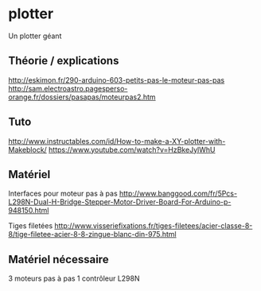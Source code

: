 # plotter
Un plotter géant

## Théorie / explications

http://eskimon.fr/290-arduino-603-petits-pas-le-moteur-pas-pas
http://sam.electroastro.pagesperso-orange.fr/dossiers/pasapas/moteurpas2.htm

## Tuto

http://www.instructables.com/id/How-to-make-a-XY-plotter-with-Makeblock/
https://www.youtube.com/watch?v=HzBkeJylWhU


## Matériel

Interfaces pour moteur pas à pas
http://www.banggood.com/fr/5Pcs-L298N-Dual-H-Bridge-Stepper-Motor-Driver-Board-For-Arduino-p-948150.html

Tiges filetées
http://www.visseriefixations.fr/tiges-filetees/acier-classe-8-8/tige-filetee-acier-8-8-zingue-blanc-din-975.html

## Matériel nécessaire

3 moteurs pas à pas
1 contrôleur L298N

